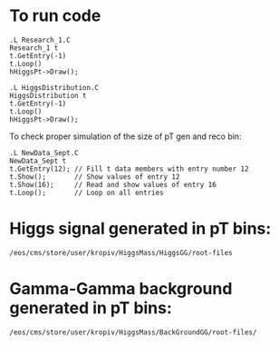 # To run code

```
.L Research_1.C
Research_1 t
t.GetEntry(-1)
t.Loop()
hHiggsPt->Draw();
```

```
.L HiggsDistribution.C
HiggsDistribution t
t.GetEntry(-1)
t.Loop()
hHiggsPt->Draw();
```

To check proper simulation of the size of pT gen and reco bin:
```
.L NewData_Sept.C
NewData_Sept t
t.GetEntry(12); // Fill t data members with entry number 12
t.Show();       // Show values of entry 12
t.Show(16);     // Read and show values of entry 16
t.Loop();       // Loop on all entries
```
# Higgs signal generated in pT bins:

`/eos/cms/store/user/kropiv/HiggsMass/HiggsGG/root-files`

# Gamma-Gamma background generated in pT bins:

`/eos/cms/store/user/kropiv/HiggsMass/BackGroundGG/root-files/`
